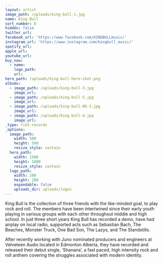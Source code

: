 ```yaml
---
layout: artist
image_path: /uploads/king-bull-1.jpg
name: King Bull
sort_number: 8
hidden: false
twitter_url:
facebook_url: 'https://www.facebook.com/KINGBULLmusic/'
instagram_url: 'https://www.instagram.com/kingbull_music/'
spotify_url:
apple_url:
youtube_url:
buy_now:
  - name:
    logo_path:
    url:
hero_path: /uploads/king-bull-hero-shot.png
albums:
  - image_path: /uploads/king-bull-3.jpg
    image_url:
  - image_path: /uploads/king-bull-5.jpg
    image_url:
  - image_path: /uploads/king-bull-06-1.jpg
    image_url:
  - image_path: /uploads/king-bull-4.jpg
    image_url:
_type: riot-records
_options:
  image_path:
    width: 500
    height: 500
    resize_style: contain
  hero_path:
    width: 1500
    height: 1000
    resize_style: contain
  logo_path:
    width: 200
    height: 200
    expandable: false
    uploads_dir: uploads/logos
---
```


King Bull is the collection of three friends with the like-minded goal, to play rock and roll. The members have been intertwined since their early youth playing in various groups with each other throughout middle and high school. In just three short years King Bull has recorded a demo, have had airplay on local radio, supported acts such as Sebastian Bach, The Beaches, Monster Truck, One Bad Son, The Lazys, and The Standstills.&nbsp;

After recently working with Juno nominated producers and engineers at Velveteen Audio located in Edmonton Alberta, they have recorded and released their debut single, ‘Shanana’, a fast paced, high intensity rock and roll anthem covering the struggles associated with modern identity.&nbsp;
